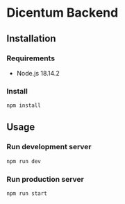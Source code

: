 # Dicentum Backend
## Installation
### Requirements
- Node.js 18.14.2
### Install
```bash
npm install
```
## Usage
### Run development server
```bash
npm run dev
```
### Run production server
```bash
npm run start
```
